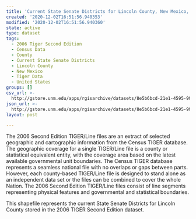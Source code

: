```yaml
---
title: 'Current State Senate Districts for Lincoln County, New Mexico, 2006se TIGER'
created: '2020-12-02T16:51:56.940353'
modified: '2020-12-02T16:51:56.940360'
state: active
type: dataset
tags:
  - 2006 Tiger Second Edition
  - Census Data
  - County
  - Current State Senate Districts
  - Lincoln County
  - New Mexico
  - Tiger Data
  - United States
groups: []
csv_url: >-
  http://gstore.unm.edu/apps/rgisarchive/datasets/8e5b6bcd-21e1-4595-9967-4ee100c97fe4/tgr2006se_linc_slducu.derived.csv
json_url: >-
  http://gstore.unm.edu/apps/rgisarchive/datasets/8e5b6bcd-21e1-4595-9967-4ee100c97fe4/tgr2006se_linc_slducu.derived.json
layout: post

---
```

The 2006 Second Edition TIGER/Line files are an extract of selected geographic and cartographic information from the Census TIGER database.  The geographic coverage for a single TIGER/Line file is a county or statistical equivalent entity, with the coverage area based on the latest available governmental unit boundaries. The Census TIGER database represents a seamless national file with no overlaps or gaps between parts.  However, each county-based TIGER/Line file is designed to stand alone as an independent data set or the files can be combined to cover the whole Nation.  The 2006 Second Edition  TIGER/Line files consist of line segments representing physical features and governmental and statistical boundaries.  

This shapefile represents the current State Senate Districts for Lincoln County stored in the 2006 TIGER Second Edition dataset.
